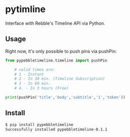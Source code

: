 # pytimline

Interface with Rebble's Timeline API via Python.


## Usage

Right now, it's only possible to push pins via pushPin:

```python
from pypebbletimeline.timeline import pushPin

    # valid times are:
    # 1 - Instant
    # 2 - In 30 min. (Timeline Subscription)
    # 3 - In 60 min. 
    # 4. - In 3 hours (Free)

print(pushPin('title','body','subtitle','1','token'))
```

## Install

```bash
$ pip install pypebbletimeline
Successfully installed pypebbletimeline-0.1.1
```

